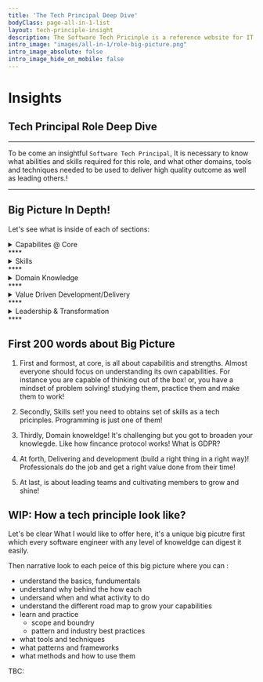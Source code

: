 ```yaml
---
title: 'The Tech Principal Deep Dive'
bodyClass: page-all-in-1-list
layout: tech-principle-insight
description: The Software Tech Pricinple is a reference website for IT & software engineers/developers/consultant who aims to grow to become a technology pricinple. This website contains fundumental basics, concepts, growth roadmaps, techniques, why and hows as well as inisghts to technolgy focusing on delivering value to readers. The Tech Priciples offers a growth model to small-enterprise businesses, offers digital transformations, tech-at-core solutions.
intro_image: "images/all-in-1/role-big-picture.png"
intro_image_absolute: false
intro_image_hide_on_mobile: false
---
```


# Insights
## Tech Principal Role Deep Dive
****
To be come an insightful `Software Tech Principal`, 
It is necessary to know what abilities and skills required for this role, and what other domains, tools and techniques needed to be used to deliver high quality outcome as well as leading others.!

****

## Big Picture In Depth!
Let's see what is inside of each of sections:

<details>
<summary>Capabilites @ Core</summary>
<pre> 

`Personal Strengths`:

  1. Learning ability
  2. Math, statistic fundumental knowledge  
  3. First Principle Thinking
  4. Second Order Thikning
  5. Ownership and accountability
  6. Outcome based driver
  7. Dynamic slow motion multitasking
  8. Emotional intelligence
  9. Collaboration
  10. Feedback
     * Giving
     * Reciving
  11. Simplification & navigating through ambigiuty
  12. Working Remotely
  13. System Thinking
  14. Story telling/ explaining
  15. continusly improving
  16. Creative thinking
  17. Listening effectively


`Team capabilities`:

  1. Communication
  2. Collaboration
  3. Control 
  4. Growing Improving plus cultivating
  5. Discovering and Adventuring

</pre>
</details>
****
<details>
<summary>Skills</summary>
<pre>

`Personal Skill Level`

  1. Competency level ( skill measurement) :
     * Novice
     * Advanced beginner
     * Practitioner
     * Proficient
     * expert
  2. Soft consultancy skills
     1. Business awareness
     2. Agile and Lean Principles
     3. Influencing 
     4. Persuading
     5. Communication (Oral/Written)
     6. Negotiation
     7. Facilitation
     8. Conflict resolution
     9. Value articulation
     10. Self confidence
     11. Teamwork
     12. Team building
     13. Positive attitude
     14. Work under pressure
     15. Time management
     16. Adaptibility
     17. Listening effectively
     18. Sociable
     19. Work Ethic
     20. Design thinking "Double Diamond"
  3. Technical skills
     1. Multi-paradigm programming
     2. Source control management
     3. Estimation
     4. DB management
     5. System thinking
     6. Clean code
     7. API and Service Design
     8. Continus Integration
     9. Continus Deployment
     10. Enterpersise Architecture
     11. Web Architecutre
     12. Web Development
     13. Path to Prod
     14. TDD
     15. DDD
     16. Testable solutions
     17. Technical visioning
     18. Release management
     19. Feature development
     20. Cloud native architecutre
     21. Cross Functional development
     22. Backend/Frontend development
     23. Distributed system architechture
     24. Security governance
     25. System monitoring
     26. CI/CD
     27. Dependency management
     28. Software currency 
     29. Team structure
     30. Team skill enhancer
     31. Legacy migrations
     32. Data management
     33. Encryption and decryption
  4. Coaching and Mentoring
     1. Pairing
     2. Questioning
     3. 
  5. Leadership skils
     1. Questioninig
     2. Negotiation
     3. Delegation
     4. Giving directions
     5. Providing standards and conventions
     6. Facilitating sessions
     7. ....
  6. Others
     1. Documenting
     2. STAR explaining 
     3. 10 finger typing
     4. Classifying
     5. Decision tree making
     6. Running brain stroming session 

</pre>
</details>
****
<details>
<summary>Domain Knowledge</summary>
<pre>

  `WIP`
1. A numbered
2. list
   * With some
   * Sub bullets

</pre>
</details>
****
<details>
<summary>Value Driven Development/Delivery</summary>
<pre>

  `WIP`
  1. A numbered
  2. list
     * With some
     * Sub bullets
</pre>
</details>
****
<details>
<summary>Leadership & Transformation</summary>
<pre>
  `WIP`
  1. A numbered
  2. list
     * With some
     * Sub bullets
</pre>
</details>
****

## First 200 words about Big Picture

1. First and formost, at core, is all about capabilitis and strengths.
 Almost everyone should focus on understanding its own capabilities. For instance you are capable of thinking out of the box! or, you have a mindset of problem solving! studying them, practice them and make them to work!

2. Secondly, Skills set! 
you need to obtains set of skills as a tech pricinples. Programming is just one of them!
   
3. Thirdly, Domain knoweldge! It's challenging but you got to broaden your knowlegde. 
Like how fincance protocol works! What is GDPR?

1. At forth, Delivering and development (build a right thing in a right way)! 
Professionals do the job and get a right value done from their time!
   
5. At last, is about leading teams and cultivating members to grow and shine!




## WIP: How a tech principle look like? 
Let's be clear What I would like to offer here, it's a unique big picutre first which every software engineer with any level of knoweldge can digest it easily. 

Then narrative look to each peice of this big picture where you can : 
 - understand the basics, fundumentals
 - understand why behind the how each 
 - undersand when and what activity to do 
 - understand the different road map to grow your capabilities
 - learn and practice
    -  scope and boundry 
    -  pattern and industry best practices
 - what tools and techniques 
 - what patterns and frameworks
 - what methods and how to use them

 TBC:
